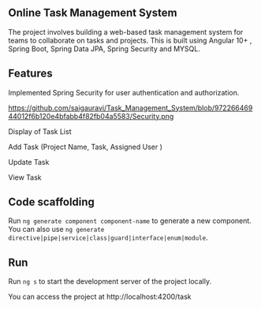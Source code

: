 ##  Online Task Management System
The project involves building a web-based task management system for teams to collaborate on tasks and  projects. This is built using Angular 10+ , Spring Boot,  Spring Data JPA, Spring Security and MYSQL.



## Features

Implemented Spring Security for user authentication and authorization.

https://github.com/saigauravi/Task_Management_System/blob/97226646944012f6b120e4bfabb4f82fb04a5583/Security.png

Display of Task List

Add Task (Project Name, Task, Assigned User )

Update Task

View Task


## Code scaffolding

Run `ng generate component component-name` to generate a new component. You can also use `ng generate directive|pipe|service|class|guard|interface|enum|module`.

## Run

Run `ng s` to start the development server of the project locally. 

You can access the project  at http://localhost:4200/task




